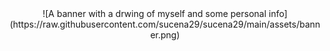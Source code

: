 <div align="center">
  ![A banner with a drwing of myself and some personal info](https://raw.githubusercontent.com/sucena29/sucena29/main/assets/banner.png)
</div>
